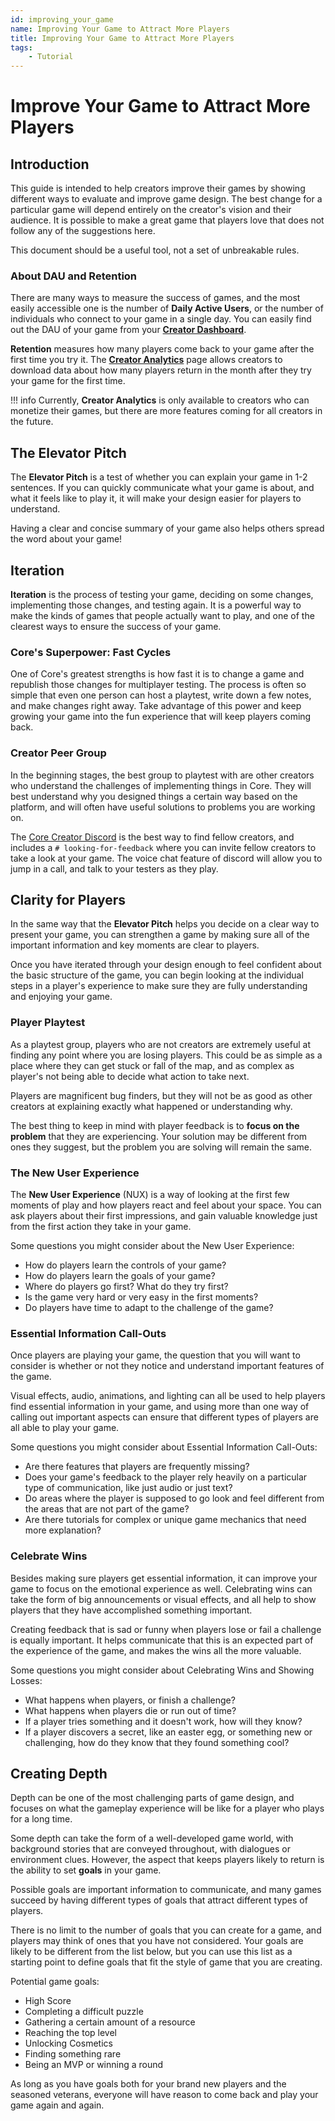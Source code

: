 ```yaml
---
id: improving_your_game
name: Improving Your Game to Attract More Players
title: Improving Your Game to Attract More Players
tags:
    - Tutorial
---
```


# Improve Your Game to Attract More Players

## Introduction

This guide is intended to help creators improve their games by showing different ways to evaluate and improve game design. The best change for a particular game will depend entirely on the creator's vision and their audience. It is possible to make a great game that players love that does not follow any of the suggestions here.

This document should be a useful tool, not a set of unbreakable rules.

### About DAU and Retention

There are many ways to measure the success of games, and the most easily accessible one is the number of **Daily Active Users**, or the number of individuals who connect to your game in a single day. You can easily find out the DAU of your game from your [**Creator Dashboard**](https://www.coregames.com/create/dashboard).

**Retention** measures how many players come back to your game after the first time you try it. The [**Creator Analytics**](creator_analytics.md) page allows creators to download data about how many players return in the month after they try your game for the first time.

!!! info
    Currently, **Creator Analytics** is only available to creators who can monetize their games, but there are more features coming for all creators in the future.

## The Elevator Pitch

The **Elevator Pitch** is a test of whether you can explain your game in 1-2 sentences. If you can quickly communicate what your game is about, and what it feels like to play it, it will make your design easier for players to understand.

Having a clear and concise summary of your game also helps others spread the word about your game!

## Iteration

**Iteration** is the process of testing your game, deciding on some changes, implementing those changes, and testing again. It is a powerful way to make the kinds of games that people actually want to play, and one of the clearest ways to ensure the success of your game.

### Core's Superpower: Fast Cycles

One of Core's greatest strengths is how fast it is to change a game and republish those changes for multiplayer testing. The process is often so simple that even one person can host a playtest, write down a few notes, and make changes right away. Take advantage of this power and keep growing your game into the fun experience that will keep players coming back.

### Creator Peer Group

In the beginning stages, the best group to playtest with are other creators who understand the challenges of implementing things in Core. They will best understand why you designed things a certain way based on the platform, and will often have useful solutions to problems you are working on.

The [Core Creator Discord](https://discord.gg/core-creators) is the best way to find fellow creators, and includes a `# looking-for-feedback` where you can invite fellow creators to take a look at your game. The voice chat feature of discord will allow you to jump in a call, and talk to your testers as they play.

## Clarity for Players

In the same way that the **Elevator Pitch** helps you decide on a clear way to present your game, you can strengthen a game by making sure all of the important information and key moments are clear to players.

Once you have iterated through your design enough to feel confident about the basic structure of the game, you can begin looking at the individual steps in a player's experience to make sure they are fully understanding and enjoying your game.

### Player Playtest

As a playtest group, players who are not creators are extremely useful at finding any point where you are losing players. This could be as simple as a place where they can get stuck or fall of the map, and as complex as player's not being able to decide what action to take next.

Players are magnificent bug finders, but they will not be as good as other creators at explaining exactly what happened or understanding why.

The best thing to keep in mind with player feedback is to **focus on the problem** that they are experiencing. Your solution may be different from ones they suggest, but the problem you are solving will remain the same.

### The New User Experience

The **New User Experience** (NUX) is a way of looking at the first few moments of play and how players react and feel about your space. You can ask players about their first impressions, and gain valuable knowledge just from the first action they take in your game.

Some questions you might consider about the New User Experience:

- How do players learn the controls of your game?
- How do players learn the goals of your game?
- Where do players go first? What do they try first?
- Is the game very hard or very easy in the first moments?
- Do players have time to adapt to the challenge of the game?

### Essential Information Call-Outs

Once players are playing your game, the question that you will want to consider is whether or not they notice and understand important features of the game.

Visual effects, audio, animations, and lighting can all be used to help players find essential information in your game, and using more than one way of calling out important aspects can ensure that different types of players are all able to play your game.

Some questions you might consider about Essential Information Call-Outs:

- Are there features that players are frequently missing?
- Does your game's feedback to the player rely heavily on a particular type of communication, like just audio or just text?
- Do areas where the player is supposed to go look and feel different from the areas that are not part of the game?
- Are there tutorials for complex or unique game mechanics that need more explanation?

### Celebrate Wins

Besides making sure players get essential information, it can improve your game to focus on the emotional experience as well. Celebrating wins can take the form of big announcements or visual effects, and all help to show players that they have accomplished something important.

Creating feedback that is sad or funny when players lose or fail a challenge is equally important. It helps communicate that this is an expected part of the experience of the game, and makes the wins all the more valuable.

Some questions you might consider about Celebrating Wins and Showing Losses:

- What happens when players, or finish a challenge?
- What happens when players die or run out of time?
- If a player tries something and it doesn't work, how will they know?
- If a player discovers a secret, like an easter egg, or something new or challenging, how do they know that they found something cool?

## Creating Depth

Depth can be one of the most challenging parts of game design, and focuses on what the gameplay experience will be like for a player who plays for a long time.

Some depth can take the form of a well-developed game world, with background stories that are conveyed throughout, with dialogues or environment clues. However, the aspect that keeps players likely to return is the ability to set **goals** in your game.

Possible goals are important information to communicate, and many games succeed by having different types of goals that attract different types of players.

There is no limit to the number of goals that you can create for a game, and players may think of ones that you have not considered. Your goals are likely to be different from the list below, but you can use this list as a starting point to define goals that fit the style of game that you are creating.

Potential game goals:

- High Score
- Completing a difficult puzzle
- Gathering a certain amount of a resource
- Reaching the top level
- Unlocking Cosmetics
- Finding something rare
- Being an MVP or winning a round

As long as you have goals both for your brand new players and the seasoned veterans, everyone will have reason to come back and play your game again and again.
